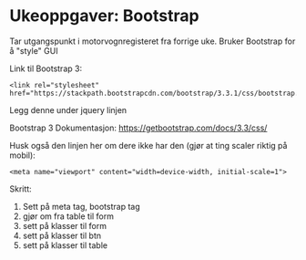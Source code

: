 # Ukeoppgaver: Bootstrap

Tar utgangspunkt i motorvognregisteret fra forrige uke. Bruker Bootstrap for å "style" GUI

Link til Bootstrap 3:
```
<link rel="stylesheet" href="https://stackpath.bootstrapcdn.com/bootstrap/3.3.1/css/bootstrap.min.css">
```

Legg denne under jquery linjen

Bootstrap 3 Dokumentasjon: https://getbootstrap.com/docs/3.3/css/

Husk også den linjen her om dere ikke har den (gjør at ting scaler riktig på mobil):
```
<meta name="viewport" content="width=device-width, initial-scale=1">
```

Skritt:

1. Sett på meta tag, bootstrap tag
2. gjør om fra table til form
3. sett på klasser til form
4. sett på klasser til btn
5. sett på klasser til table